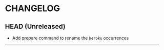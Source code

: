 CHANGELOG
=========

## HEAD (Unreleased)
* Add prepare command to rename the `heroku` occurrences

---

